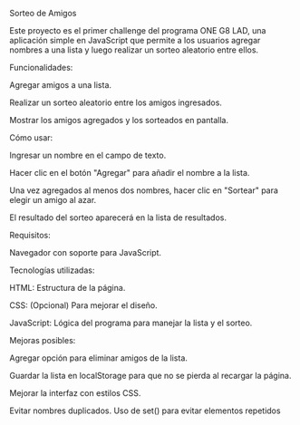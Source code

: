 Sorteo de Amigos

Este proyecto es el primer challenge del programa ONE G8 LAD, una aplicación simple en JavaScript que permite a los usuarios agregar nombres a una lista y luego realizar un sorteo aleatorio entre ellos.

Funcionalidades:

Agregar amigos a una lista.

Realizar un sorteo aleatorio entre los amigos ingresados.

Mostrar los amigos agregados y los sorteados en pantalla.

Cómo usar:

Ingresar un nombre en el campo de texto.

Hacer clic en el botón "Agregar" para añadir el nombre a la lista.

Una vez agregados al menos dos nombres, hacer clic en "Sortear" para elegir un amigo al azar.

El resultado del sorteo aparecerá en la lista de resultados.

Requisitos:

Navegador con soporte para JavaScript.

Tecnologías utilizadas:

HTML: Estructura de la página.

CSS: (Opcional) Para mejorar el diseño.

JavaScript: Lógica del programa para manejar la lista y el sorteo.

Mejoras posibles:

Agregar opción para eliminar amigos de la lista.

Guardar la lista en localStorage para que no se pierda al recargar la página.

Mejorar la interfaz con estilos CSS.

Evitar nombres duplicados. Uso de set() para evitar elementos repetidos
